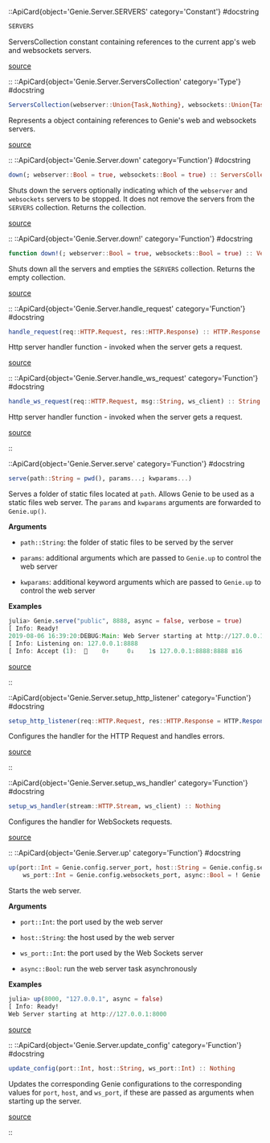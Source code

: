 

::ApiCard{object='Genie.Server.SERVERS' category='Constant'}
#docstring



```julia
SERVERS
```


ServersCollection constant containing references to the current app&#39;s web and websockets servers.


[source](https://github.com/GenieFramework/Genie.jl/blob/v5.30.5/src/Server.jl#L23-L27)

::
::ApiCard{object='Genie.Server.ServersCollection' category='Type'}
#docstring



```julia
ServersCollection(webserver::Union{Task,Nothing}, websockets::Union{Task,Nothing})
```


Represents a object containing references to Genie&#39;s web and websockets servers.


[source](https://github.com/GenieFramework/Genie.jl/blob/v5.30.5/src/Server.jl#L13-L17)

::
::ApiCard{object='Genie.Server.down' category='Function'}
#docstring



```julia
down(; webserver::Bool = true, websockets::Bool = true) :: ServersCollection
```


Shuts down the servers optionally indicating which of the `webserver` and `websockets` servers to be stopped. It does not remove the servers from the `SERVERS` collection. Returns the collection.


[source](https://github.com/GenieFramework/Genie.jl/blob/v5.30.5/src/Server.jl#L250-L255)

::
::ApiCard{object='Genie.Server.down!' category='Function'}
#docstring



```julia
function down!(; webserver::Bool = true, websockets::Bool = true) :: Vector{ServersCollection}
```


Shuts down all the servers and empties the `SERVERS` collection. Returns the empty collection.


[source](https://github.com/GenieFramework/Genie.jl/blob/v5.30.5/src/Server.jl#L274-L278)

::
::ApiCard{object='Genie.Server.handle_request' category='Function'}
#docstring



```julia
handle_request(req::HTTP.Request, res::HTTP.Response) :: HTTP.Response
```


Http server handler function - invoked when the server gets a request.


[source](https://github.com/GenieFramework/Genie.jl/blob/v5.30.5/src/Server.jl#L287-L291)

::
::ApiCard{object='Genie.Server.handle_ws_request' category='Function'}
#docstring



```julia
handle_ws_request(req::HTTP.Request, msg::String, ws_client) :: String
```


Http server handler function - invoked when the server gets a request.


[source](https://github.com/GenieFramework/Genie.jl/blob/v5.30.5/src/Server.jl#L405-L409)

::

 

<UAlert title='Missing docstring for  `isrunning`. '/>



 

<UAlert title='Missing docstring for  `openbrowser`. '/>



 

<UAlert title='Missing docstring for  `print_server_status`. '/>


::ApiCard{object='Genie.Server.serve' category='Function'}
#docstring



```julia
serve(path::String = pwd(), params...; kwparams...)
```


Serves a folder of static files located at `path`. Allows Genie to be used as a static files web server. The `params` and `kwparams` arguments are forwarded to `Genie.up()`.

**Arguments**
- `path::String`: the folder of static files to be served by the server
  
- `params`: additional arguments which are passed to `Genie.up` to control the web server
  
- `kwparams`: additional keyword arguments which are passed to `Genie.up` to control the web server
  

**Examples**

```julia
julia> Genie.serve("public", 8888, async = false, verbose = true)
[ Info: Ready!
2019-08-06 16:39:20:DEBUG:Main: Web Server starting at http://127.0.0.1:8888
[ Info: Listening on: 127.0.0.1:8888
[ Info: Accept (1):  🔗    0↑     0↓    1s 127.0.0.1:8888:8888 ≣16
```



[source](https://github.com/GenieFramework/Genie.jl/blob/v5.30.5/src/Server.jl#L194-L213)

::

 

<UAlert title='Missing docstring for  `server_status`. '/>


::ApiCard{object='Genie.Server.setup_http_listener' category='Function'}
#docstring



```julia
setup_http_listener(req::HTTP.Request, res::HTTP.Response = HTTP.Response()) :: HTTP.Response
```


Configures the handler for the HTTP Request and handles errors.


[source](https://github.com/GenieFramework/Genie.jl/blob/v5.30.5/src/Server.jl#L337-L341)

::

 

<UAlert title='Missing docstring for  `setup_http_streamer`. '/>


::ApiCard{object='Genie.Server.setup_ws_handler' category='Function'}
#docstring



```julia
setup_ws_handler(stream::HTTP.Stream, ws_client) :: Nothing
```


Configures the handler for WebSockets requests.


[source](https://github.com/GenieFramework/Genie.jl/blob/v5.30.5/src/Server.jl#L367-L371)

::
::ApiCard{object='Genie.Server.up' category='Function'}
#docstring



```julia
up(port::Int = Genie.config.server_port, host::String = Genie.config.server_host;
    ws_port::Int = Genie.config.websockets_port, async::Bool = ! Genie.config.run_as_server) :: ServersCollection
```


Starts the web server.

**Arguments**
- `port::Int`: the port used by the web server
  
- `host::String`: the host used by the web server
  
- `ws_port::Int`: the port used by the Web Sockets server
  
- `async::Bool`: run the web server task asynchronously
  

**Examples**

```julia
julia> up(8000, "127.0.0.1", async = false)
[ Info: Ready!
Web Server starting at http://127.0.0.1:8000
```



[source](https://github.com/GenieFramework/Genie.jl/blob/v5.30.5/src/Server.jl#L51-L69)

::
::ApiCard{object='Genie.Server.update_config' category='Function'}
#docstring



```julia
update_config(port::Int, host::String, ws_port::Int) :: Nothing
```


Updates the corresponding Genie configurations to the corresponding values for   `port`, `host`, and `ws_port`, if these are passed as arguments when starting up the server.


[source](https://github.com/GenieFramework/Genie.jl/blob/v5.30.5/src/Server.jl#L230-L235)

::
